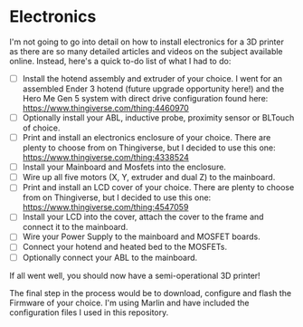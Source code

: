 # Electronics

I'm not going to go into detail on how to install electronics for a 3D printer as there are so many detailed articles and videos on the subject available online. Instead, here's a quick to-do list of what I had to do:

- [ ] Install the hotend assembly and extruder of your choice. I went for an assembled Ender 3 hotend (future upgrade opportunity here!) and the Hero Me Gen 5 system with direct drive configuration found here: https://www.thingiverse.com/thing:4460970
- [ ] Optionally install your ABL, inductive probe, proximity sensor or BLTouch of choice.
- [ ] Print and install an electronics enclosure of your choice. There are plenty to choose from on Thingiverse, but I decided to use this one: https://www.thingiverse.com/thing:4338524
- [ ] Install your Mainboard and Mosfets into the enclosure.
- [ ] Wire up all five motors (X, Y, extruder and dual Z) to the mainboard.
- [ ] Print and install an LCD cover of your choice. There are plenty to choose from on Thingiverse, but I decided to use this one: https://www.thingiverse.com/thing:4547059
- [ ] Install your LCD into the cover, attach the cover to the frame and connect it to the mainboard.
- [ ] Wire your Power Supply to the mainboard and MOSFET boards.
- [ ] Connect your hotend and heated bed to the MOSFETs.
- [ ] Optionally connect your ABL to the mainboard.

If all went well, you should now have a semi-operational 3D printer!

The final step in the process would be to download, configure and flash the Firmware of your choice. I'm using Marlin and have included the configuration files I used in this repository.
